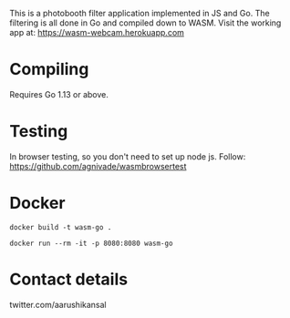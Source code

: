 This is a photobooth filter application implemented in JS and Go. The filtering is all done in Go and compiled down to WASM. 
Visit the working app at: https://wasm-webcam.herokuapp.com


# Compiling
Requires Go 1.13 or above.

# Testing
In browser testing, so you don't need to set up node js. Follow:  https://github.com/agnivade/wasmbrowsertest


# Docker
`docker build -t wasm-go .`

`docker run --rm -it -p 8080:8080 wasm-go`

# Contact details
twitter.com/aarushikansal
